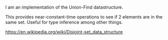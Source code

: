 I am an implementation of the Union-Find datastructure.

This provides near-constant-time operations to see if 2 elements are in the same set.
Useful for type inference among other things.

https://en.wikipedia.org/wiki/Disjoint-set_data_structure